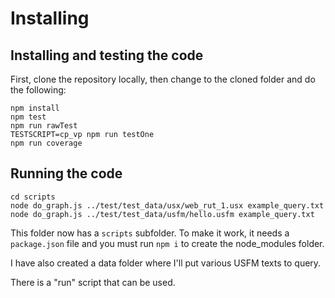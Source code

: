 # Installing

## Installing and testing the code
First, clone the repository locally, then change to the cloned folder and do the following:
```
npm install
npm test
npm run rawTest
TESTSCRIPT=cp_vp npm run testOne
npm run coverage
```

## Running the code
```
cd scripts
node do_graph.js ../test/test_data/usx/web_rut_1.usx example_query.txt
node do_graph.js ../test/test_data/usfm/hello.usfm example_query.txt
```

This folder now has a `scripts` subfolder. To make it work, it needs a `package.json` file and you must run `npm i` to create the node_modules folder.

I have also created a data folder where I'll put various USFM texts to query.

There is a "run" script that can be used.